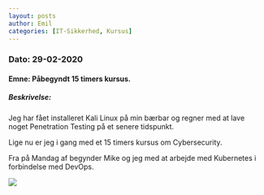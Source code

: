 ```yaml
---
layout: posts
author: Emil
categories: [IT-Sikkerhed, Kursus]
---
```

<h3>Dato: 29-02-2020</h3>

<h4>Emne: Påbegyndt 15 timers kursus.</h4>

<h5>Beskrivelse:</h5>

Jeg har fået installeret Kali Linux på min bærbar og regner med at lave noget Penetration Testing på et senere tidspunkt.

Lige nu er jeg i gang med et 15 timers kursus om Cybersecurity.

Fra på Mandag af begynder Mike og jeg med at arbejde med Kubernetes i forbindelse med DevOps.

![]({{https://emil428f.github.io/Portfolio}}/assets/images/securitymodel.png)
